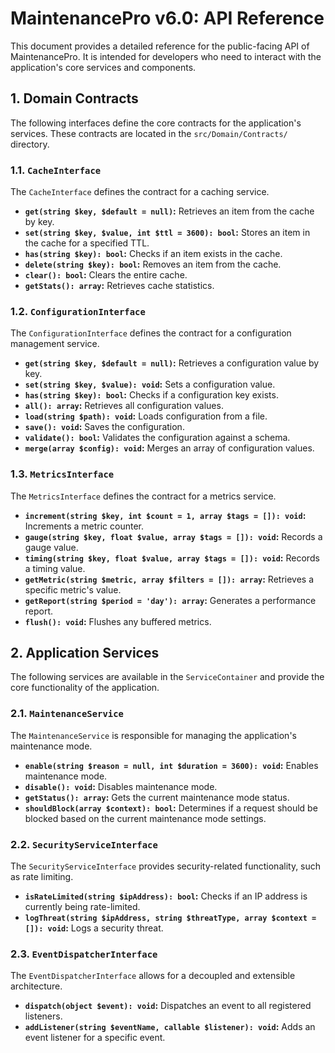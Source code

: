 # MaintenancePro v6.0: API Reference

This document provides a detailed reference for the public-facing API of MaintenancePro. It is intended for developers who need to interact with the application's core services and components.

## 1. Domain Contracts

The following interfaces define the core contracts for the application's services. These contracts are located in the `src/Domain/Contracts/` directory.

### 1.1. `CacheInterface`

The `CacheInterface` defines the contract for a caching service.

- **`get(string $key, $default = null)`:** Retrieves an item from the cache by key.
- **`set(string $key, $value, int $ttl = 3600): bool`:** Stores an item in the cache for a specified TTL.
- **`has(string $key): bool`:** Checks if an item exists in the cache.
- **`delete(string $key): bool`:** Removes an item from the cache.
- **`clear(): bool`:** Clears the entire cache.
- **`getStats(): array`:** Retrieves cache statistics.

### 1.2. `ConfigurationInterface`

The `ConfigurationInterface` defines the contract for a configuration management service.

- **`get(string $key, $default = null)`:** Retrieves a configuration value by key.
- **`set(string $key, $value): void`:** Sets a configuration value.
- **`has(string $key): bool`:** Checks if a configuration key exists.
- **`all(): array`:** Retrieves all configuration values.
- **`load(string $path): void`:** Loads configuration from a file.
- **`save(): void`:** Saves the configuration.
- **`validate(): bool`:** Validates the configuration against a schema.
- **`merge(array $config): void`:** Merges an array of configuration values.

### 1.3. `MetricsInterface`

The `MetricsInterface` defines the contract for a metrics service.

- **`increment(string $key, int $count = 1, array $tags = []): void`:** Increments a metric counter.
- **`gauge(string $key, float $value, array $tags = []): void`:** Records a gauge value.
- **`timing(string $key, float $value, array $tags = []): void`:** Records a timing value.
- **`getMetric(string $metric, array $filters = []): array`:** Retrieves a specific metric's value.
- **`getReport(string $period = 'day'): array`:** Generates a performance report.
- **`flush(): void`:** Flushes any buffered metrics.

## 2. Application Services

The following services are available in the `ServiceContainer` and provide the core functionality of the application.

### 2.1. `MaintenanceService`

The `MaintenanceService` is responsible for managing the application's maintenance mode.

- **`enable(string $reason = null, int $duration = 3600): void`:** Enables maintenance mode.
- **`disable(): void`:** Disables maintenance mode.
- **`getStatus(): array`:** Gets the current maintenance mode status.
- **`shouldBlock(array $context): bool`:** Determines if a request should be blocked based on the current maintenance mode settings.

### 2.2. `SecurityServiceInterface`

The `SecurityServiceInterface` provides security-related functionality, such as rate limiting.

- **`isRateLimited(string $ipAddress): bool`:** Checks if an IP address is currently being rate-limited.
- **`logThreat(string $ipAddress, string $threatType, array $context = []): void`:** Logs a security threat.

### 2.3. `EventDispatcherInterface`

The `EventDispatcherInterface` allows for a decoupled and extensible architecture.

- **`dispatch(object $event): void`:** Dispatches an event to all registered listeners.
- **`addListener(string $eventName, callable $listener): void`:** Adds an event listener for a specific event.